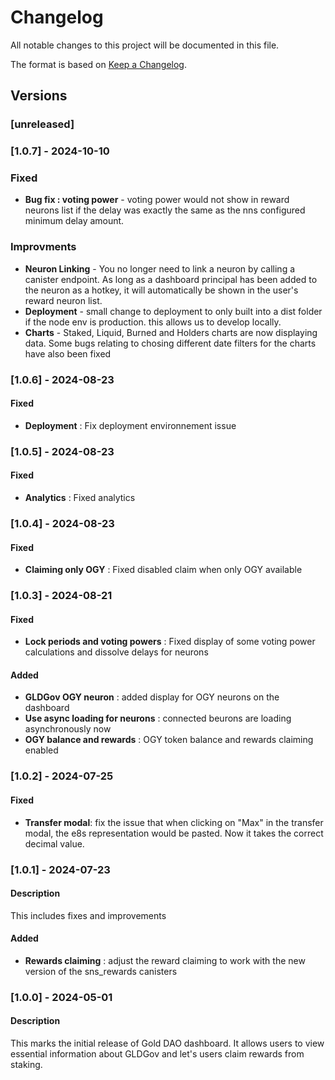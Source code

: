 # Changelog

All notable changes to this project will be documented in this file.

The format is based on [Keep a Changelog](https://keepachangelog.com/en/1.0.0/).

## Versions

### [unreleased]

### [1.0.7] - 2024-10-10

### Fixed

- **Bug fix : voting power** - voting power would not show in reward neurons list if the delay was exactly the same as the nns configured minimum delay amount.

### Improvments

- **Neuron Linking** - You no longer need to link a neuron by calling a canister endpoint. As long as a dashboard principal has been added to the neuron as a hotkey, it will automatically be shown in the user's reward neuron list.
- **Deployment** - small change to deployment to only built into a dist folder if the node env is production. this allows us to develop locally.
- **Charts** - Staked, Liquid, Burned and Holders charts are now displaying data. Some bugs relating to chosing different date filters for the charts have also been fixed

### [1.0.6] - 2024-08-23

#### Fixed

- **Deployment** : Fix deployment environnement issue

### [1.0.5] - 2024-08-23

#### Fixed

- **Analytics** : Fixed analytics

### [1.0.4] - 2024-08-23

#### Fixed

- **Claiming only OGY** : Fixed disabled claim when only OGY available

### [1.0.3] - 2024-08-21

#### Fixed

- **Lock periods and voting powers** : Fixed display of some voting power calculations and dissolve delays for neurons

#### Added

- **GLDGov OGY neuron** : added display for OGY neurons on the dashboard
- **Use async loading for neurons** : connected beurons are loading asynchronously now
- **OGY balance and rewards** : OGY token balance and rewards claiming enabled

### [1.0.2] - 2024-07-25

#### Fixed

- **Transfer modal**: fix the issue that when clicking on "Max" in the transfer modal, the e8s representation would be pasted. Now it takes the correct decimal value.

### [1.0.1] - 2024-07-23

#### Description

This includes fixes and improvements

#### Added

- **Rewards claiming** : adjust the reward claiming to work with the new version of the sns_rewards canisters

### [1.0.0] - 2024-05-01

#### Description

This marks the initial release of Gold DAO dashboard. It allows users to view essential information about GLDGov and let's users claim rewards from staking.
